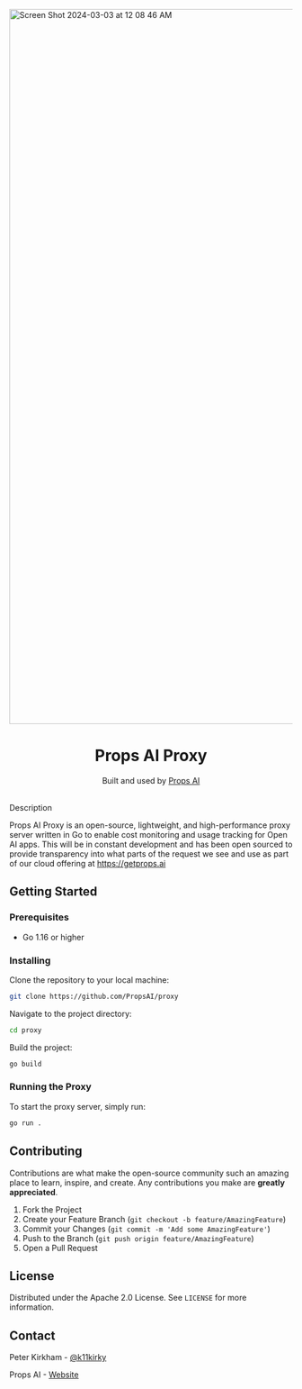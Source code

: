 <img width="1270" alt="Screen Shot 2024-03-03 at 12 08 46 AM" src="https://getprops.ai/_next/image?url=%2Fhome%2Fhero-mac.png&w=3840&q=75"><a>
  <h1 align="center">Props AI Proxy</h1>
</a>

<p align="center">
  Built and used by <a href="httops://getProps.ai">Props AI</a>
</p>
<br/

## Description

Props AI Proxy is an open-source, lightweight, and high-performance proxy server written in Go to enable cost monitoring and usage tracking for Open AI apps. This will be in constant development and has been open sourced to provide transparency into what parts of the request we see and use as part of our cloud offering at https://getprops.ai

<!-- ## Features

- **HTTP and HTTPS Support**: Seamlessly forward HTTP and HTTPS requests to your backend services.
- **WebSocket Forwarding**: Full support for forwarding WebSocket connections.
- **High Performance**: Optimized for speed and low memory usage, making the most of Go's performance characteristics.
- **Easy Configuration**: Simple YAML or JSON configuration files to get your proxy up and running quickly.
- **SSL/TLS Termination**: Handle SSL/TLS encryption and decryption, offloading backend servers.
- **Load Balancing**: Simple round-robin load balancing to distribute traffic among multiple backend servers.
- **Custom Middleware**: Support for custom middleware to extend functionality, such as logging, authentication, or request modification. -->

## Getting Started

### Prerequisites

- Go 1.16 or higher

### Installing

Clone the repository to your local machine:

```bash
git clone https://github.com/PropsAI/proxy
```

Navigate to the project directory:

```bash
cd proxy
```

Build the project:

```bash
go build
```

### Running the Proxy

To start the proxy server, simply run:

```bash
go run .
```

<!-- ## Configuration

coming soon -->

## Contributing

Contributions are what make the open-source community such an amazing place to learn, inspire, and create. Any contributions you make are **greatly appreciated**.

1. Fork the Project
2. Create your Feature Branch (`git checkout -b feature/AmazingFeature`)
3. Commit your Changes (`git commit -m 'Add some AmazingFeature'`)
4. Push to the Branch (`git push origin feature/AmazingFeature`)
5. Open a Pull Request

## License

Distributed under the Apache 2.0 License. See `LICENSE` for more information.

## Contact

Peter Kirkham - [@k11kirky](https://twitter.com/k11kirky)

Props AI - [Website](https://getprops.ai)
